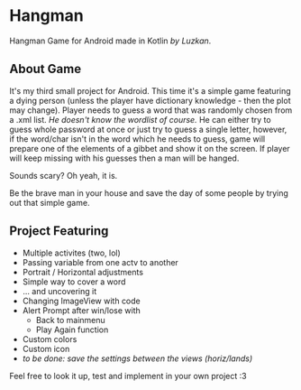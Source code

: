# Hangman
Hangman Game for Android made in Kotlin
*by Luzkan*.


## About Game
It's my third small project for Android.
This time it's a simple game featuring a dying person (unless the player have dictionary knowledge - then the plot may change).
Player needs to guess a word that was randomly chosen from a .xml list. *He doesn't know the wordlist of course.*
He can either try to guess whole password at once or just try to guess a single letter, however, if the word/char isn't in the word which he needs to guess, game will prepare one of the elements of a gibbet and show it on the screen.
If player will keep missing with his guesses then a man will be hanged.

Sounds scary? Oh yeah, it is.

Be the brave man in your house and save the day of some people by trying out that simple game.

## Project Featuring
* Multiple activites (two, lol)
* Passing variable from one actv to another
* Portrait / Horizontal adjustments
* Simple way to cover a word
* ... and uncovering it
* Changing ImageView with code
* Alert Prompt after win/lose with
  * Back to mainmenu
  * Play Again function
* Custom colors
* Custom icon
* *to be done: save the settings between the views (horiz/lands)*

Feel free to look it up, test and implement in your own project :3
